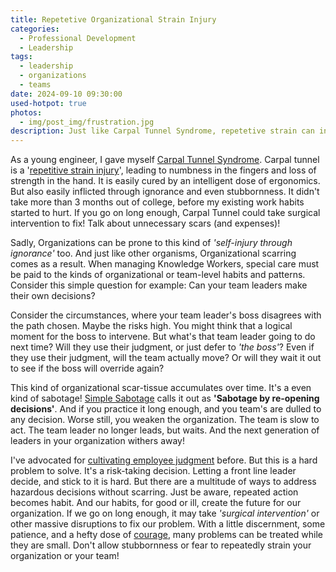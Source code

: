 ```yaml
---
title: Repetetive Organizational Strain Injury
categories:
  - Professional Development
  - Leadership
tags:
  - leadership
  - organizations
  - teams
date: 2024-09-10 09:30:00
used-hotpot: true
photos: 
  - img/post_img/frustration.jpg
description: Just like Carpal Tunnel Syndrome, repetetive strain can injure or even scar an organization. One such strain occurs when a lower-level leader much be corrected. Just be careful you avoid sabotage by reopening decisions!
---
```


As a young engineer, I gave myself [Carpal Tunnel Syndrome](https://en.wikipedia.org/wiki/Carpal_tunnel_syndrome).  Carpal tunnel is a '[repetitive strain injury](https://en.wikipedia.org/wiki/Repetitive_strain_injury)', leading to numbness in the fingers and loss of strength in the hand. It is easily cured by an intelligent dose of ergonomics. But also easily inflicted through ignorance and even stubbornness. It didn't take more than 3 months out of college, before my existing work habits started to hurt. If you go on long enough, Carpal Tunnel could take surgical intervention to fix! Talk about unnecessary scars (and expenses)!

Sadly, Organizations can be prone to this kind of _'self-injury through ignorance'_ too. And just like other organisms, Organizational scarring comes as a result. When managing Knowledge Workers, special care must be paid to the kinds of organizational or team-level habits and patterns.  Consider this simple question for example: Can your team leaders make their own decisions?

Consider the circumstances, where your team leader's boss disagrees with the path chosen. Maybe the risks high.  You might think that a logical moment for the boss to intervene. But what's that team leader going to do next time? Will they use their judgment, or just defer to _'the boss'_? Even if they use their judgment, will the team actually move? Or will they wait it out to see if the boss will override again?

This kind of organizational scar-tissue accumulates over time. It's a even kind of sabotage! [Simple Sabotage](https://www.amazon.com/Simple-Sabotage-Detecting-Behaviors-Undermine/dp/0062371606) calls it out as **'Sabotage by re-opening decisions'**. And if you practice it long enough, and you team's are dulled to any decision. Worse still, you weaken the organization. The team is slow to act. The team leader no longer leads, but waits. And the next generation of leaders in your organization withers away! 

I've advocated for [cultivating employee judgment](/blog/cultivate-employee-judgment/) before. But this is a hard problem to solve. It's a risk-taking decision. Letting a front line leader decide, and stick to it is hard. But there are a multitude of ways to address hazardous decisions without scarring. Just be aware, repeated action becomes habit. And our habits, for good or ill, create the future for our organization. If we go on long enough, it may take _'surgical intervention'_ or other massive disruptions to fix our problem. With a little discernment, some patience, and a hefty dose of [courage](/blog/simple-courage/), many problems can be treated while they are small. Don't allow stubbornness or fear to repeatedly strain your organization or your team!
